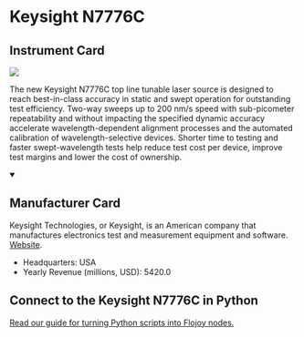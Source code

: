 
# Keysight N7776C

## Instrument Card

<img src="https://v5.airtableusercontent.com/v1/19/19/1691539200000/nN_4ahsg0T75UiwA5jPZlg/rMfDstD7MTFvtGyGCJojvSr8BbmDHB2hOwUE2lylT8bKUPZ1U9WGw88h45NsNc57w3oQPiR1I0-YBMFZZBODmfayBiWxA8btubl9EP0xOX08MiJChBzojuozhdJKAC2P/CylwdZAPbIyG2U5NYtWaohL6ctXRyRe0ip8CkU-4Qfs"/>
<p>The new Keysight N7776C top line tunable laser source is designed to reach best-in-class accuracy in static and swept operation for outstanding test efficiency. Two-way sweeps up to 200 nm/s speed with sub-picometer repeatability and without impacting the specified dynamic accuracy accelerate wavelength-dependent alignment processes and the automated calibration of wavelength-selective devices. Shorter time to testing and faster swept-wavelength tests help reduce test cost per device, improve test margins and lower the cost of ownership.</p>

<details open>
<summary><h2>Manufacturer Card</h2></summary>

Keysight Technologies, or Keysight, is an American company that manufactures electronics test and measurement equipment and software. <a href="https://www.keysight.com/us/en/home.html">Website</a>.

<ul>
  <li>Headquarters: USA</li>
  <li>Yearly Revenue (millions, USD): 5420.0</li>
</ul>
</details>

## Connect to the Keysight N7776C in Python

[Read our guide for turning Python scripts into Flojoy nodes.](https://docs.flojoy.ai/custom-nodes/creating-custom-node/)


